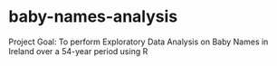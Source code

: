# baby-names-analysis
Project Goal: To perform Exploratory Data Analysis on Baby Names in Ireland over a 54-year period using R 
